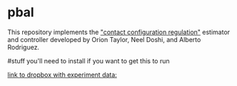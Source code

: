 # pbal
This repository implements the ["contact configuration regulation"](https://arxiv.org/abs/2203.01203) estimator and controller developed by Orion Taylor, Neel Doshi, and Alberto Rodriguez.

#stuff you'll need to install if you want to get this to run

[link to dropbox with experiment data:](https://www.dropbox.com/sh/8ot92g1z51pha5u/AADT0IPdf4_IEFz9unZ31ERsa?dl=0)

